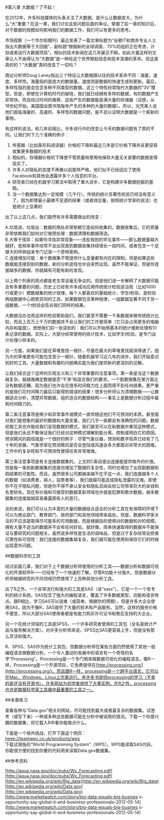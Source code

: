 
#第八章 大数据？了不起！

在2012年，许多科技媒体的头条关注了大数据。是什么让数据变大，为什么“大”重要？在这一章，我们讨论这些问题后面的争议。掌握了前一章的知识后，对于数据的规模如何影响我们的数据工作，我们可以有更多的思考。

市场观察（一个华尔街期刊）最近发表了一篇文章标题为“谷歌IT和商务专业人士指出大数据等于大回报”，副标题“根据新的全球调查，70%的组织正在考虑、计划或者运行大数据项目”。相似的技术新闻在这几年屡见不鲜。如此大量这样的文章让人不由得认为“大数据”是一种给这个世界掀起信息和技术浪潮的革命。但这是真的的？“大数据”真的改变了一切吗？

商业分析师Doug Laney指出三个特征让大数据跟以往的技术革命不同：海量，速度、多样性。海量指的是庞大的数据量。速度则是数据的快速生成和更新。最后，多样性指的是会包含多种不同类型的数据。这三个特性经常指代大数据的“3V”模型。但是，即使在计算机时代的破晓，我们就已经拥有多样的数据，有的数据产生非常快，而且经过时间的推移，这些产生的数据能装满大量的存储器（试想，从18世纪开始，美国国会图书馆每年产生的多种的大量的数据）。所以，光凭某人说他们面临海量的、高速的、多样性的数据问题，是不足以证明大数据是一个崭新的事物。

有这样的说法，和几年前相比，许多进行中的改变让今天的数据问题有了质的不同。让我们列下几个准确的例子： 

1. 传感器（比如条形码阅读器）价格的下降和最近几年是它价格下降并且更容易收集更多数据的技术
2. 相似的，存储器价格的下降使不管质量和使用地保存大量无关紧要的数据变得现实了。
3. 许多人对隐私的态度不再像以前那样严格，他们似乎已经适应了使用Facebook和其他会透露许多个人信息的平台。
4. 研究者已经在机器学习算法中取得了重大进步，它是构建许多数据挖掘的基础。
5. 当一个数据集达到一定规模（几千行），传统的统计显著性检验已经没有意义了，因为即使最小最微不足道的结果（或者效应量，按照统计学家的说法）也是统计上显著的


出了以上这几点，我们能然有许多需要做出的改变：  

A.垃圾进，垃圾出：数据的用处非常依赖它是如何收集的。数据收集后，它的质量非常依赖我们如何对它做预处理：数据清理和数据筛选。   
B.大等于怪异：如果你寻找异常现象——违反规则的罕见事件——那么数据量越大越好。低频率事件经常不会出现直到数据收集持续很长一段时间，或者包含一个足够大的样例组来专门记录一个奇特案例。   
C.连接增加可能：单个数据集不管提供什么变量都有内在的限制。但是如果这些数据能连接到别的数据，新的分析途径也许会突然出现。虽然不能保证，但是你连接越多的数据，你就越有可能有新的发现。   

以上两个列表的观点都是老生常谈毫无争议的。但是他们进一步解释了大数据可能会有多重要的问题。历史上已经有许多成功应用传统统计检验适当规（比如1000行或更少）模数据集的统计规律。每个人都喜欢的基础统计，学生t检验，是检验两组数据中心趋势异同的工具。如果数据包含某种规律，一组数据显著不同于另一组数据，一个t检验会告诉我们同样的结果。

大数据没办法用这样的检验帮助我们。我们甚至不需要一千条数据来做传统统计比较，而且上百万上千万的数据并不会让我们的工作更简单（它只会占用更多的电脑内存和磁盘）。想想我们前一张读到的：我们可以开始用基本的统计推断处理有51条记录的数据。实际上，大部分经常使用的统计技术，比如学生t检验，是专门设计处理小样本的。

另一方面，如果我们是在草堆里找一根针，尽量在最大的草堆里找就讲得通了。因为大的草堆更有可能包含至少一根针。随着机器学习近几年的进步，我们开始意识到好的工具、大量数据和有趣的问题确实能为我们提供新的更深刻的见解。  

让我们结合这个这样的乐观主义和三个非常重要的注意事项。第一条是当这个数据越复杂，就越难确定数据是否“干净”和适合我们的要求。一个脏数据集在某方面比没有数据还糟，因为我们也许会花很多时间精力在上面而得不到任何结果。更严重的是我们花时间精力最后只能得到错误的结果！很多分析师认为清理数据——让数据适合分析，清楚异常数据，组织适合的数据结构——事实上是数据分析过程中最耗时间精力的。

第二条注意事项是稀少和异常事件或模式一直伴随这他们不可预测的本质。甚至面对我们能想象的最好的数据和大量变量，我们几乎一直都会有准确性的问题。数据挖掘工具也许能给我们呈现数据的模式，我们甚至可以在新数据中重现这种模式，但是我们永远不敢保证我们已经对这种模式理解到能分离，控制或明白它的原因。预测飓风的路径就是一个很好的例子：尽管气象仪器，预测和数字捣弄已经有了几十年的发展，气象学家在预测飓风是否会登陆或风速会多大都面对非常大的困难。工作中的复杂性和不可预测性使得任务异常艰难。

第三条注意事项是有关连接数据集的。上文的C条目提出连接能提供格外的价值。但是每一条到新数据集的连接也增加了数据的复杂性，同时也增加了出现脏数据和假结果的可能性。而且，虽然很多公司都越来越不在乎这一点，我们连接越多个人的数据（如消费者，病人，投票者等），我们就越可能造成隐私泄露的灾难。即使你不在乎隐私问题，但是你不得不承认安全和隐私丑闻会给公司带来巨大的金钱和名誉损失。现在有价值和可接受的数据革新领域也许就是犯罪和欺诈数据。越多数据集的连接就越容易暴露那些人的恶行。

总的来说，我们可以认为丰富的大量的数据结合适合的分析工具在有保障的环境下可以为商业部门、教育部门、政府部门和其他领域带来益处。但是，数据科学家关注的不应该是取得尽可能多的可用数据，而是根据目的使用对的数据和对的规模。拥有大量不适当的数据并不会有任何好处。就好像，简单快速取得的数据并不能保证与要研究的问题相关。虽然说多样性是生活的调味品，但是过于复杂经常会损害可靠性和可信性：我们连接的数据集越复杂，我们越可能在使用和保存它们的时候出现意外问题。

##数据科学的工具

经过前面几章，我们对于上千数据分析师使用的分析工具——数据分析和数据可视化的开源软件R——已经有了一个快速的了解。尽管R功能十分强大，但是数据分析师根据研究的不同领域仍然使用了上百种其他分析工具。

出了R之外，一个非常流行和强大的工具是SAS（读“sass”），它是一个一个有专利的统计系统。SAS包含了强大的编程语言，覆盖了许多数据类型，功能和语言特点。跟R相比，学习SAS可以说难（或简单，根据你的预期），但是许多大企业使用SAS，因为不像R，SAS提供了大量的技术和产品服务。当然，这样的服务价格不便宜，所以大部分SAS使用者都是有能力购买许可证书和售后支持的大企业。

另一个在统计领域的工具是SPSS，一个许多研究者使用的工具包（全名是统计产品与服务解决方案）。对许多分析师来说，SPSS比SAS更容易上手，但是没有那么灵活和强大。

R、SPSS、SAS作为统计工具包，但数据分析师在某些方面仍然使用了其他一般编程语言做数据分析。一个令人激动的发展中的语言有一个奇怪的名字“Processing”。Processing是一个专门用来做数据可视化的编程语言。像R一样，Processing是一个开源项目，它免费提供在[http://processing.org/](http://processing.org/)。而且跟R一样，processing是一个跨平台语言，它可以在Mac、Windows、Linux上完美运行。有许多书提供processing的学习（不幸的是还没有开源书），许多网站为初学者提供了大量实例。在R之外，processing也许是数据科学家工具箱中最重要的工具之一。

##本章练习

查看各种与“Data.gov”相关的网站，尽可能找到最大或者最复杂的数据集。试思考（或写下来）一种或多种这些数据可能在分析中被误用的情况。下载一个你感兴趣的数据集，将它载入R中看你能做点什么。

下面是一个格外挑战，打开下面这个网页：  
[heep://teamwpc.co.uk/products/wps](heep://teamwpc.co.uk/products/wps)  
下载试用版的“World Programming System”（WPS）。WPS能读取SAS代码，你能很方便的找到你要的代码用来读取Data.gov数据集。


##参考资料

[http://aqua.nasa.gov/doc/pubs/Wx_Forecasting.pdf](http://aqua.nasa.gov/doc/pubs/Wx_Forecasting.pdf)  
[http://en.wikipedia.org/wiki/Big_data](http://en.wikipedia.org/wiki/Big_data)   
[http://en.wikipedia.org/wiki/Data.gov](http://en.wikipedia.org/wiki/Data.gov)   
[http://www.marketwatch.com/story/big-data-equals-big-busines
s-opportunity-say-global-it-and-business-professionals-2012-05-14](http://www.marketwatch.com/story/big-data-equals-big-busines
s-opportunity-say-global-it-and-business-professionals-2012-05-14)
